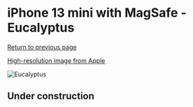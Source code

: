 # iPhone 13 mini with MagSafe - Eucalyptus

[Return to previous page](/iphone_13)

[High-resolution image from Apple](https://store.storeimages.cdn-apple.com/8756/as-images.apple.com/is/MN5Y3?wid=4500&hei=4500&fmt=png)

<div style="width: 500px"><img src="/almost_uncompressed/MN5Y3.webp" alt="Eucalyptus"></div>

## Under construction

